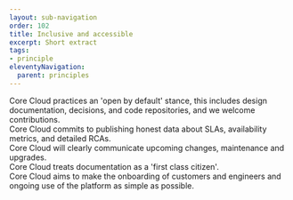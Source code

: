 ```yaml
---
layout: sub-navigation
order: 102
title: Inclusive and accessible
excerpt: Short extract
tags:
- principle
eleventyNavigation:
  parent: principles
---
```

Core Cloud practices an 'open by default' stance, this includes design documentation, decisions, and code repositories, and we welcome contributions.\
Core Cloud commits to publishing honest data about SLAs, availability metrics, and detailed RCAs.\
Core Cloud will clearly communicate upcoming changes, maintenance and upgrades.\
Core Cloud treats documentation as a 'first class citizen'.\
Core Cloud aims to make the onboarding of customers and engineers and ongoing use of the platform as simple as possible.
